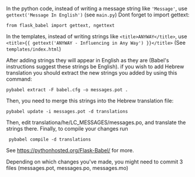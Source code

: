 In the python code, instead of writing a message string like `'Message'`, use `gettext('Message In English')` (see `main.py`)
Dont forget to import gettext:

```from flask_babel import gettext, ngettext```

In the templates, instead of writing strings like `<title>ANYWAY</title>`, use `<title>{{ gettext('ANYWAY - Influencing in Any Way') }}</title>` (See `templates/index.html`)

After adding strings they will appear in English as they are (Babel's instructions suggest these strings be English). if you wish to add Hebrew translation you should extract the new strings you added by using this command:

```pybabel extract -F babel.cfg -o messages.pot .```

Then, you need to merge this strings into the Hebrew translation file:

```pybabel update -i messages.pot -d translations```

Then, edit translationa/he/LC_MESSAGES/messages.po, and translate the strings there. Finally, to compile your changes run

``` pybabel compile -d translations```

See https://pythonhosted.org/Flask-Babel/ for more.

Depending on which changes you've made, you might need to commit 3 files (messages.pot, messages.po, messages.mo) 
